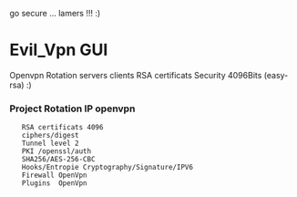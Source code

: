 go secure  ... lamers !!!  :)
# Evil_Vpn GUI
Openvpn Rotation servers clients  RSA certificats Security 4096Bits (easy-rsa) :) 
### Project Rotation IP openvpn 
```
   RSA certificats 4096
   ciphers/digest
   Tunnel level 2 
   PKI /openssl/auth 
   SHA256/AES-256-CBC
   Hooks/Entropie Cryptography/Signature/IPV6
   Firewall OpenVpn
   Plugins  OpenVpn 


```
